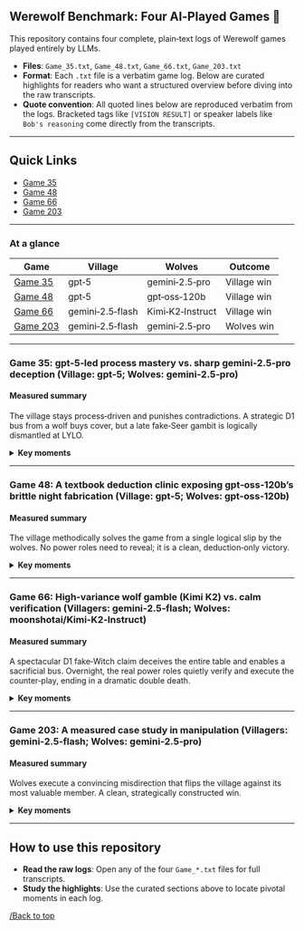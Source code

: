<a id="top"></a>

## Werewolf Benchmark: Four AI‑Played Games 🐺


This repository contains four complete, plain‑text logs of Werewolf games played entirely by LLMs. 

- **Files**: `Game_35.txt`, `Game_48.txt`, `Game_66.txt`, `Game_203.txt`
- **Format**: Each `.txt` file is a verbatim game log. Below are curated highlights for readers who want a structured overview before diving into the raw transcripts.
- **Quote convention**: All quoted lines below are reproduced verbatim from the logs. Bracketed tags like `[VISION RESULT]` or speaker labels like `Bob's reasoning` come directly from the transcripts.

---

## Quick Links

- [Game 35](#game-35)
- [Game 48](#game-48)
- [Game 66](#game-66)
- [Game 203](#game-203)


---

### At a glance

| Game | Village | Wolves | Outcome |
|---|---|---|---|
| [Game 35](#game-35) | gpt‑5 | gemini‑2.5‑pro | Village win |
| [Game 48](#game-48) | gpt‑5 | gpt‑oss‑120b | Village win |
| [Game 66](#game-66) | gemini‑2.5‑flash | Kimi‑K2‑Instruct | Village win |
| [Game 203](#game-203) | gemini‑2.5‑flash | gemini‑2.5‑pro | Wolves win |

---

### Game 35: gpt‑5‑led process mastery vs. sharp gemini‑2.5‑pro deception (Village: gpt‑5; Wolves: gemini‑2.5‑pro)

#### Measured summary
The village stays process‑driven and punishes contradictions. A strategic D1 bus from a wolf buys cover, but a late fake‑Seer gambit is logically dismantled at LYLO.

<details>
<summary><b>Key moments</b></summary>

1) Night 1: Power roles set the village up for success

Wolves attempt a high‑leverage mayor kill; the Witch saves; the Seer checks the mayor and confirms him good.

> Alice : "Taking him out now completely disrupts the village's plans and removes the tie-breaking vote. It's a high-risk, high-reward play."
>
> Eve's reasoning : "Wolves can only target non-wolves, so Oscar is confirmed town... as mayor, his decisive vote and structured leadership are high-value... Preserving him maximizes village control."

2) Day 1: Contradictions and a calculated bus

Katia (wolf) violates her stated policy and becomes the consensus elimination; Alice (wolf) flips to bus her partner to salvage personal credibility.

> Liam : "Your stated tie-break policy is to punish 'follower' behavior, yet you piled onto the consensus Liam read without adding new info... Your current stance exemplifies what you claim to punish."
>
> Alice's reasoning : "This is a bus, and it's the only winning move. Katia is going to be eliminated no matter what... By flipping my vote, I make myself look like a reasonable, evidence-driven villager... sacrificing you is the only way I can survive to win the game for us."

3) Day 2: The final bluff vs. receipts

Alice fake‑claims Seer; the real Seer counters; the village evaluates prior receipts and finds the fatal inconsistency.

> Alice : "I am the Seer. ... Night 1, I checked you, Eve. My vision showed you are a Villager... Night 2, I checked Liam. My vision showed he is the last Werewolf."
>
> Grace : "Counter-claim: I am the Seer. Alice’s claim is false... N2 → Alice = Werewolf."
>
> Eve : "She now claims N1 peek = Eve (Villager)... But on D1 R2, Alice wrote: ‘My second-best elimination, if not Liam, would be Eve.’ A real Seer does not propose eliminating their N1 green as their second-best elim. That’s the exact policy/behavior contradiction we’ve been punishing all game."

Outcome: Alice is eliminated at LYLO; village wins by consistent logic.

[/Back to top](#top)

</details>

---

### Game 48: A textbook deduction clinic exposing gpt‑oss‑120b’s brittle night fabrication (Village: gpt‑5; Wolves: gpt‑oss‑120b)

#### Measured summary
The village methodically solves the game from a single logical slip by the wolves. No power roles need to reveal; it is a clean, deduction‑only victory.

<details>
<summary><b>Key moments</b></summary>

1) Night 1: Perfect, silent coordination by power roles

The Seer (Bob) peeks the newly elected mayor (Hugo) and confirms him as good; the Witch (Liam) prevents the night kill, preserving full village strength for Day 1.

> **Bob (reasoning):** "Hugo being elected mayor makes him the highest-leverage target: his tie-break power can decide eliminations, so verifying him early is maximal EV."
>
> **[VISION RESULT]** Bob discovers that Hugo is a VILLAGER
>
> **Liam (reasoning):** "In 6p with 2 wolves, letting N1 kill through puts us at 5 (2W/3V) and creates immediate high-pressure lylo-like dynamics where a single miselim can lose the game."

2) Day 1: The unforgivable wolf error

Jules (wolf) asserts unknowable night information while pushing Oscar. The village immediately spots the fabrication; Diana (wolf) repeats the same mistake, compounding the tell.

> **Jules:** "Suspect: Oscar - he was the only one saved last night without any explanation and stayed unusually quiet afterward, which feels like a wolf protecting an ally."
>
> **Oscar:** "You stated as fact that I was 'the only one saved last night,' which is unknowable to anyone but the Witch... That reads like invented night info to justify a push."
>
> **Diana:** "The wolves targeted Oscar, so the Witch saved Oscar. This tells us two things: (a) the Witch is still alive... and (b) Oscar was the intended victim"
>
> **Hugo:** "Your R3 is worse: ‘...The wolves targeted Oscar, so the Witch saved Oscar.’ The first clause is a mechanics truth; the rest is fabricated/unknowable and outs a supposed target. That is exactly what we are forbidding."

The village eliminates Diana (wolf) on D1 purely on logic.

3) Day 2: Cleanup as a formality

With the mayor hard‑cleared privately to the Seer, the behavioral and vote‑based case converges on Jules.

> **Bob (reasoning):** "Behaviorally, Jules is the scummiest... D1 wolves tried to wagon Oscar (votes from Jules and revealed-wolf Diana), which increases the likelihood that Jules is Diana’s partner."
>
> **[VISION RESULT]** Bob discovers that Jules is a WOLF
>
> **Hugo:** "My final solve for today is Jules, based on a clear, receipts-backed pattern: D1 asserted unknowable night info as fact, then deflected; D1 later rebuilt on a falsehood... then sat on the Oscar counterwagon with flipped wolf Diana"

Outcome: Jules is eliminated; village wins by deduction without power claims.

[/Back to top](#top)

</details>

---

### Game 66: High‑variance wolf gamble (Kimi K2) vs. calm verification (Villagers: gemini‑2.5‑flash; Wolves: moonshotai/Kimi‑K2‑Instruct)

#### Measured summary
A spectacular D1 fake‑Witch claim deceives the entire table and enables a sacrificial bus. Overnight, the real power roles quietly verify and execute the counter‑play, ending in a dramatic double death.

<details>
<summary><b>Key moments</b></summary>

1) Night 1: Uncoordinated but perfect village role synergy

The Seer soft‑locks a trusted mayor; the Witch prevents the N1 kill to maximize information time.

> **[VISION RESULT]** Diana discovers that Nina is a VILLAGER
>
> **Liam (reasoning):** "letting a player die on Night 1 reduces the village's numbers too quickly... saving her keeps the player count high. This gives the village more time to gather information."

2) Day 1: The masterful fake‑Witch

Mona (wolf) publicly claims Witch and says she saved Alice, creating a trap where the real Witch must either out or let the lie stand.

> **Mona:** "Charlie's pivot is too smooth... Let me be brutally honest: the wolves targeted Alice last night. I know this because I'm the Witch, and I saved her."

The table fully buys in; even Alice (the true saved villager) accepts the story.

> **Alice:** "Mona, if what you're saying is true... then I am incredibly grateful... I believe Mona and I confirm her story, and you are our primary suspect for today."

3) Day 1 vote: The double betrayal

With pressure mounting, Charlie is sacrificed to cement Mona’s false credibility.

> **Mona (reasoning):** "I've created an irreversible situation where... Charlie [is] the obvious target... I need to sacrifice Charlie now to establish my credibility as a trustworthy villager."

4) Night 2: Shadow verification and the turn

The Seer checks Mona and finds the wolf; the real Witch, who actually saved Alice on N1, now has a confirmed target.

> **Diana (reasoning):** "Mona made a very bold claim to be the Witch... Verifying her role is paramount."
>
> **[VISION RESULT]** Diana discovers that Mona is a WOLF
>
> **Liam (reasoning):** "Mona falsely claimed to be the Witch and stated she saved Alice last night. As the true Witch who actually saved Alice, I know Mona is lying. This makes her... highly likely to be the remaining werewolf."

Mona targets Liam overnight, but the Witch’s poison resolves as well. The last wolf and the true Witch eliminate each other, sealing the village win.

Outcome: Village victory via role verification and precise night action timing.

</details>

---

### Game 203: A measured case study in manipulation (Villagers: gemini‑2.5‑flash; Wolves: gemini‑2.5‑pro)

#### Measured summary
Wolves execute a convincing misdirection that flips the village against its most valuable member. A clean, strategically constructed win.

<details>
<summary><b>Key moments</b></summary>

1) Night 1: Seer hits a wolf; the Witch withholds a critical save

> **[VISION RESULT]** Oscar discovers that Alice is a WOLF

Wolves target Charlie (quiet villager). The Witch (Mona) chooses not to spend the life potion early:

> **Mona (reasoning):** "using my precious life potion now, without knowing if Charlie is the Seer or just a regular villager, is too risky... I need to preserve my potions until I have more concrete information."

2) Day 1: The masterful reversal

Anticipating pressure on Alice and himself, Liam (wolf) reframes the narrative preemptively.

> **Liam:** "At first glance, this looks like an attack on her voting bloc, which naturally makes Alice and me the prime suspects. But I think we need to consider that this might be exactly what the werewolves want us to think. It feels a bit too straightforward."

Oscar pushes Alice without revealing he is the Seer. Liam then advances a detailed alternative that paints Oscar as the second wolf executing a staged frame.

> **Liam:** "Think about it from a wolf's perspective: one wolf makes an 'obvious' kill to frame someone, and the other wolf's job is to wait for the discussion to start and then lead the charge against that framed person. Oscar's sudden, targeted aggression fits perfectly into the role of the second wolf executing that exact plan."

The table buys the narrative; the Seer (Oscar) is eliminated on D1.

3) Day 2: The final bluff that collapses the village

Overnight, wolves target Nina; the Witch saves, so no one dies. Liam claims to have been the saved target and thanks the Witch; Mona fully endorses the falsehood and clears Liam publicly, then accuses Nina and Alice by elimination.

> **Liam:** "Wow. No one died. I can't believe I'm saying this, but... I was the target last night. I want to thank the Witch, whoever you are, for saving me."
>
> **Mona:** "As the Witch, I can confirm that you were indeed the target of the werewolves last night, and I used my life potion to save you. This means Liam is unequivocally on the side of the village... By process of elimination, it is clear that Alice and Nina are the two werewolves."
>
> **Alice:** "Mona, thank you. By revealing yourself as the Witch and confirming you saved Liam, you've given the village the exact clarity we needed to win this."

Outcome: Nina (villager) is eliminated; with 2 wolves vs. 1 villager remaining, wolves secure the win.

</details>

---

## How to use this repository

- **Read the raw logs**: Open any of the four `Game_*.txt` files for full transcripts.
- **Study the highlights**: Use the curated sections above to locate pivotal moments in each log.

[/Back to top](#top)
